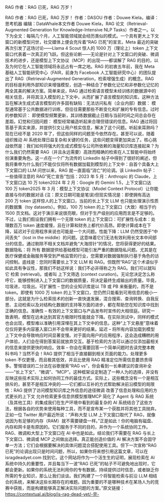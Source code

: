 RAG 作者：RAG 已死，RAG 万岁！

RAG 作者：RAG 已死，RAG 万岁！
作者：DASOU
作者：Douwe Kiela，编译：思考机器 编辑：DataWhale本文作者 Douwe Kiela，RAG 论文（Retrieval-Augmented Generation for Knowledge-Intensive NLP Tasks）作者之一。以下为全文：每隔几个月，人工智能领域就会经历类似的模式。一个具有更大上下文窗口的新模型问世，社交媒体上便会充斥着“RAG 已死”的宣言。Meta 最近的突破再次引发了这场讨论——Llama 4 Scout 惊人的 1000 万（理论上）token 上下文窗口代表着一次真正的飞跃。但这些论断——无论是针对上下文窗口的突破、微调技术的进步，还是模型上下文协议（MCP）的出现——都误解了 RAG 的目的，以及为何它在人工智能领域将永远占有一席之地。RAG 的初衷五年前，我在 Meta 基础人工智能研究中心（FAIR，前身为 Facebook 人工智能研究中心）的团队提出了 RAG（Retrieval-Augmented Generation，检索增强生成）的概念。RAG 的目标是利用外部知识来增强模型，创造一种结合了参数化记忆和非参数化记忆的两全其美的解决方案。简单来说，RAG 通过检索语言模型未经训练的数据源中的相关信息，并将其注入模型的上下文中，从而扩展了语言模型的知识库。这种方法旨在解决生成式语言模型的许多固有缺陷：无法访问私有（企业内部）数据： 模型通常基于公共数据进行训练，但往往需要那些不断变化和扩展的专有信息。过时的参数知识： 即使模型频繁更新，其训练数据截止日期与当前时间之间总会存在差距。幻觉和归因问题： 模型经常编造听起来合理但错误的信息。RAG 通过将回答基于真实来源，并提供引文让用户核实信息，解决了这个问题。听起来耳熟吗？现在已经不是 2020 年了，但这些同样的问题至今依然存在。甚至可以说，随着组织推动 AI 系统处理日益复杂和关键的任务，这些问题变得更加突出了。核心挑战依然是：我们如何将强大的生成式模型与公司所依赖的海量知识库连接起来？为什么我们仍然需要 RAG（并且永远需要）高效而精确的检索在人工智能中将始终扮演重要角色。这一点在一个广为流传的 LinkedIn 帖子中得到了很好的阐述，但我将重申为什么我们不能仅仅将所有数据加载到模型的上下文中：自首个具备大上下文窗口的 LLM 问世以来，RAG 就一直面临“消亡”的论调。该 LinkedIn 帖子：一些值得注意的 RAG“死亡宣告”包括：2023 年 5 月：Anthropic 的 Claude，上下文窗口达 10 万 token2024 年 2 月：Google 的 Gemini 1.5，上下文窗口达 100 万 token2025 年 3 月：模型上下文协议（Model Context Protocol）让你能直接与你的数据对话 (注：原文日期可能是笔误)但现实情况是：即使拥有高达 200 万 token 这样惊人的上下文窗口，当前的长上下文 LLM 也只能处理演示性质的数据集（toy datasets）。例如，100 万 token 的上下文窗口（大致）相当于约 1500 页文档。这对于演示来说很亮眼，但对于生产级别的应用而言是不足够的。不过，让我们假设我们拥有一个无限 token 的上下文窗口：可扩展性与成本：处理数百万 token 速度缓慢，且在计算和财务上都代价高昂。即使计算成本在下降，延迟对于应用程序来说也可能是一个大问题。性能下降：LLM 仍然受困于“中间丢失”（lost in the middle）的问题。这意味着它们无法有效利用长文本中间部分的信息。通过剔除不相关文档并避免“大海捞针”的情况，您将获得更好的结果。数据隐私：将 所有 数据提供给基础模型可能引发严重的数据隐私问题。尤其是在医疗保健或金融服务等受到严格监管的行业，您需要对数据强制执行基于角色的访问控制。底线是：您同时需要长上下文 LLM 和 RAG。但既然“RAG”这个术语似乎如此具有争议性，那我们不妨这样说：我们不必非得称之为 RAG。我们可以就叫它 检索 (retrieval)。或者叫 上下文筛选 (context curation)。无论您决定怎么称呼它，能够控制进入上下文窗口的数据质量，将决定最终生成输出的质量。毕竟，垃圾进，垃圾出。可扩展性 – 您的企业知识库是以 TB 或 PB 来衡量的，而不是 token。即使有 1000 万 token 的上下文窗口，您仍然只能看到可用信息的极小一部分。这就是为什么检索技术的创新一直快速发展，混合搜索、查询转换、自我反思、主动检索以及对结构化数据的支持等方面的进步，都在帮助您在知识库中找到正确的信息。准确性 – 有效的上下文窗口与产品发布时宣传的大相径庭。研究一致表明，模型在远未达到其官方极限时性能就会下降。在实际测试中，同样的模式也会出现，模型难以准确引用深埋在其上下文中的信息。这种“上下文悬崖”意味着仅仅将更多内容塞入窗口并不会带来更好的结果。延迟 – 将所有内容加载到模型上下文中会导致响应时间显著变慢。对于面向用户的应用程序，这会造成糟糕的用户体验，人们会在得到答案前就放弃交互。基于检索的方法可以通过仅添加最相关的信息来提供更快的响应。效率 – 你会在需要回答一个简单问题时去读完整本教科书吗？当然不会！RAG 提供了相当于直接翻到相关页面的能力。处理更多 token 不仅更慢，而且极其低效，并且比使用 RAG 精准定位所需信息要昂贵得多。警惕错误的二分法在谷歌搜索“RAG vs”，你会看到一长串建议的查询补全——“长上下文”、“微调”、“MCP”。这种框架设定制造了一种人为的选择，并没有反映这些技术实际上如何协同工作的最佳方式。实际上，这些概念没有一个是相互排斥的，甚至不是相互冲突的——它们都以互补的方式帮助解决前沿模型的局限性：RAG 提供了访问模型知识库之外信息的途径微调 改善了信息处理和应用的方式更长的上下文 允许检索更多信息供模型推理MCP 简化了 Agent 与 RAG 系统（及其他工具）的集成我们在生产环境中看到的最复杂的 AI 系统结合了这些方法，根据各自的优势来使用每种工具，而不是宣布某一个获胜并将其他工具抛弃。正如一位 Twitter 用户最近所说：“声称大型 LLM 上下文窗口取代了 RAG，就像说因为有足够的内存（RAM）就不需要硬盘一样。”正是如此！你的电脑有磁盘、内存和网卡是有原因的。它们服务于不同的目的，并作为一个系统协同工作。RAG、微调和大型上下文窗口在 AI 中也是如此。结论我们不需要在 RAG 与长上下文窗口、微调或 MCP 之间做出选择。真正能创造价值的 AI 解决方案不会固守单一方法；它们会根据要解决的具体问题混合搭配使用工具。但下一次宣称“RAG 已死”的论调出现只是时间问题，所以，如果你将来想引用这篇文章，可以在 isragdeadyet.com 找到它。这个网站将作为一个活生生的证明，展现检索在 AI 系统中持久的重要性，并且每当下一波“RAG 已死”的帖子不可避免地出现时，它都会更新。如果你的系统无法利用你的专有数据，持续提供过时信息，或者缺乏你所需的专业知识，那么让我们谈谈。我们构建了一个将智能检索与前沿 LLM 相结合的系统，来解决这些长期存在的难题。因为重要的不是哪种技术在某场人为的竞赛中获胜，而是构建能够真正解决实际问题的方案。”原文链接：https://contextual.ai/blog/is-rag-dead-yet/-完-
